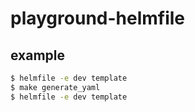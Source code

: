 # playground-helmfile

## example

```sh
$ helmfile -e dev template
$ make generate_yaml
$ helmfile -e dev template
```
